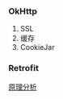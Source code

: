 ### OkHttp
1. SSL
2. 缓存
3. CookieJar


### Retrofit

[原理分析](https://www.jianshu.com/p/0c055ad46b6c)
